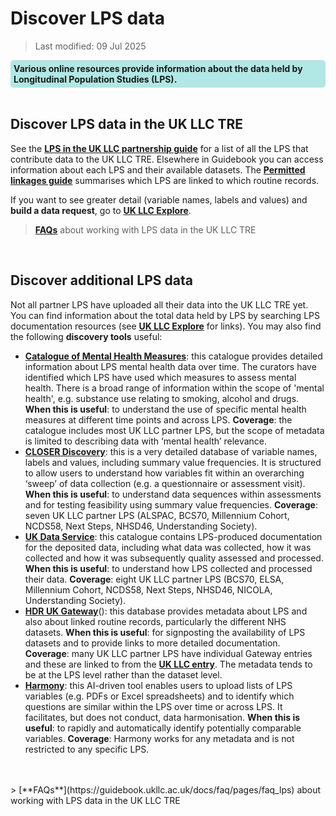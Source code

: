 # Discover LPS data

>Last modified: 09 Jul 2025
<div style="background-color: rgba(0, 178, 169, 0.3); padding: 5px; border-radius: 5px;"><strong>Various online resources provide information about the data held by Longitudinal Population Studies (LPS).</strong></div>
<br>

## Discover LPS data in the UK LLC TRE
See the [**LPS in the UK LLC partnership guide**](../LPS_introduction.md) for a list of all the LPS that contribute data to the UK LLC TRE. Elsewhere in Guidebook you can access information about each LPS and their available datasets. The [**Permitted linkages guide**](../Linkages/LPS_linkages.md) summarises which LPS are linked to which routine records.
<br>

If you want to see greater detail (variable names, labels and values) and **build a data request**, go to [**UK LLC Explore**](https://explore.ukllc.ac.uk/).
<br>
> [**FAQs**](https://guidebook.ukllc.ac.uk/docs/faq/pages/faq_lps) about working with LPS data in the UK LLC TRE
<br>

## Discover additional LPS data
Not all partner LPS have uploaded all their data into the UK LLC TRE yet. You can find information about the total data held by LPS by searching LPS documentation resources (see <strong><a href="https://explore.ukllc.ac.uk/" target="_blank" rel="noopener noreferrer">UK LLC Explore</a></strong> for links). You may also find the following **discovery tools** useful:

- <strong><a href="https://www.cataloguementalhealth.ac.uk/" target="_blank" rel="noopener noreferrer">Catalogue of Mental Health Measures</a></strong>: this catalogue provides detailed information about LPS mental health data over time. The curators have identified which LPS have used which measures to assess mental health. There is a broad range of information within the scope of 'mental health', e.g. substance use relating to smoking, alcohol and drugs. **When this is useful**: to understand the use of specific mental health measures at different time points and across LPS. **Coverage**: the catalogue includes most UK LLC partner LPS, but the scope of metadata is limited to describing data with ‘mental health’ relevance.
- <strong><a href="https://discovery.closer.ac.uk/" target="_blank" rel="noopener noreferrer">CLOSER Discovery</a></strong>: this is a very detailed database of variable names, labels and values, including summary value frequencies. It is structured to allow users to understand how variables fit within an overarching ‘sweep’ of data collection (e.g. a questionnaire or assessment visit). **When this is useful**: to understand data sequences within assessments and for testing feasibility using summary value frequencies. **Coverage**: seven UK LLC partner LPS (ALSPAC, BCS70, Millennium Cohort, NCDS58, Next Steps, NHSD46, Understanding Society).
- <strong><a href="https://ukdataservice.ac.uk/" target="_blank" rel="noopener noreferrer">UK Data Service</a></strong>: this catalogue contains LPS-produced documentation for the deposited data, including what data was collected, how it was collected and how it was subsequently quality assessed and processed. **When this is useful**: to understand how LPS collected and processed their data. **Coverage**: eight UK LLC partner LPS (BCS70, ELSA, Millennium Cohort, NCDS58, Next Steps, NHSD46, NICOLA, Understanding Society).
- <strong><a href="https://www.healthdatagateway.org/" target="_blank" rel="noopener noreferrer">HDR UK Gateway</a></strong>(): this database provides metadata about LPS and also about linked routine records, particularly the different NHS datasets. **When this is useful**: for signposting the availability of LPS datasets and to provide links to more detailed documentation. **Coverage**: many UK LLC partner LPS have individual Gateway entries and these are linked to from the <strong><a href="https://healthdatagateway.org/en/collection/98" target="_blank" rel="noopener noreferrer">UK LLC entry</a></strong>. The metadata tends to be at the LPS level rather than the dataset level.
- <strong><a href="https://harmonydata.ac.uk/" target="_blank" rel="noopener noreferrer">Harmony</a></strong>: this AI-driven tool enables users to upload lists of LPS variables (e.g. PDFs or Excel spreadsheets) and to identify which questions are similar within the LPS over time or across LPS. It facilitates, but does not conduct, data harmonisation. **When this is useful**: to rapidly and automatically identify potentially comparable variables. **Coverage**: Harmony works for any metadata and is not restricted to any specific LPS.
<br>
<br>
> [**FAQs**](https://guidebook.ukllc.ac.uk/docs/faq/pages/faq_lps) about working with LPS data in the UK LLC TRE
